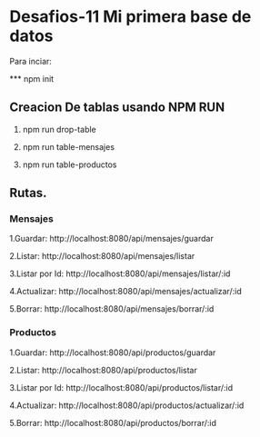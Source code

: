 # Desafios-11  Mi primera base de datos 

Para  inciar:

*** npm init


## Creacion De tablas usando NPM RUN

1. npm run drop-table

2. npm run table-mensajes

3. npm run table-productos 


## Rutas.

### Mensajes
1.Guardar: http://localhost:8080/api/mensajes/guardar

2.Listar: http://localhost:8080/api/mensajes/listar

3.Listar por Id: http://localhost:8080/api/mensajes/listar/:id

4.Actualizar: http://localhost:8080/api/mensajes/actualizar/:id

5.Borrar: http://localhost:8080/api/mensajes/borrar/:id

### Productos
1.Guardar: http://localhost:8080/api/productos/guardar

2.Listar: http://localhost:8080/api/productos/listar

3.Listar por Id: http://localhost:8080/api/productos/listar/:id

4.Actualizar: http://localhost:8080/api/productos/actualizar/:id

5.Borrar: http://localhost:8080/api/productos/borrar/:id








